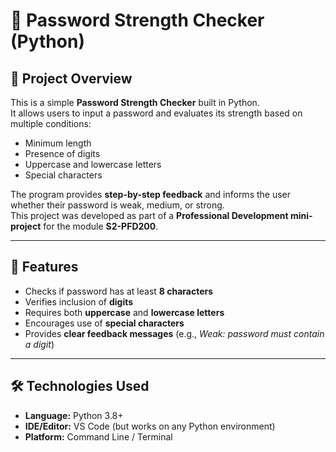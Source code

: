 # 🔐 Password Strength Checker (Python)

## 📌 Project Overview
This is a simple **Password Strength Checker** built in Python.  
It allows users to input a password and evaluates its strength based on multiple conditions:
- Minimum length
- Presence of digits
- Uppercase and lowercase letters
- Special characters  

The program provides **step-by-step feedback** and informs the user whether their password is weak, medium, or strong.  
This project was developed as part of a **Professional Development mini-project** for the module **S2-PFD200**.

---

## 🚀 Features
- Checks if password has at least **8 characters**  
- Verifies inclusion of **digits**  
- Requires both **uppercase** and **lowercase letters**  
- Encourages use of **special characters**  
- Provides **clear feedback messages** (e.g., *Weak: password must contain a digit*)  

---

## 🛠️ Technologies Used
- **Language:** Python 3.8+  
- **IDE/Editor:** VS Code (but works on any Python environment)  
- **Platform:** Command Line / Terminal
